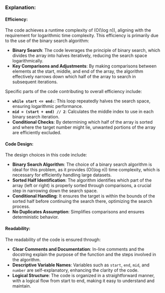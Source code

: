 ### Explanation:

#### Efficiency:
The code achieves a runtime complexity of \(O(\log n)\), aligning with the requirement for logarithmic time complexity. This efficiency is primarily due to the use of the binary search algorithm:
- **Binary Search**: The code leverages the principle of binary search, which divides the array into halves iteratively, reducing the search space logarithmically.
- **Key Comparisons and Adjustments**: By making comparisons between elements at the start, middle, and end of the array, the algorithm effectively narrows down which half of the array to search in subsequent iterations.

Specific parts of the code contributing to overall efficiency include:
- **`while start <= end:`**: This loop repeatedly halves the search space, ensuring logarithmic performance.
- **`mid = (start + end) // 2`**: Calculates the middle index to use in each binary search iteration.
- **Conditional Checks**: By determining which half of the array is sorted and where the target number might lie, unwanted portions of the array are efficiently excluded.

#### Code Design:
The design choices in this code include:
- **Binary Search Algorithm**: The choice of a binary search algorithm is ideal for this problem, as it provides \(O(\log n)\) time complexity, which is necessary for efficiently handling large datasets.
- **Sorted Half Identification**: The algorithm identifies which part of the array (left or right) is properly sorted through comparisons, a crucial step in narrowing down the search space.
- **Conditional Handling**: It ensures the target is within the bounds of the sorted half before continuing the search there, optimizing the search process.
- **No Duplicates Assumption**: Simplifies comparisons and ensures deterministic behavior.

#### Readability:
The readability of the code is ensured through:
- **Clear Comments and Documentation**: In-line comments and the docstring explain the purpose of the function and the steps involved in the algorithm.
- **Descriptive Variable Names**: Variables such as `start`, `end`, `mid`, and `number` are self-explanatory, enhancing the clarity of the code.
- **Logical Structure**: The code is organized in a straightforward manner, with a logical flow from start to end, making it easy to understand and maintain.

